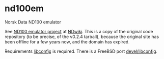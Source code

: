 # nd100em
Norsk Data ND100 emulator

See [ND100 emulator project](http://www.ndwiki.org/wiki/ND100_emulator_project) at [NDwiki](http://www.ndwiki.org/).
This is a copy of the original code repository (to be precise, of the v0.2.4 tarball), because the original site has been offline 
for a few years now, and the domain has expired.

Requirements
[libconfig](http://www.hyperrealm.com/libconfig/libconfig.html) is required. 
There is a FreeBSD port [devel/libconfig](https://www.freshports.org/devel/libconfig/).
